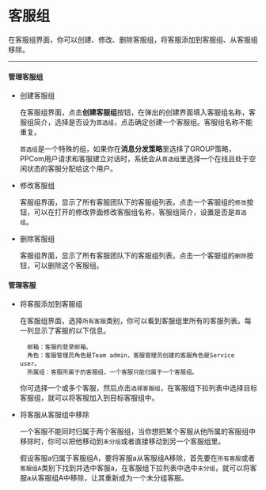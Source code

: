 # 客服组

在客服组界面，你可以创建、修改、删除客服组，将客服添加到客服组、从客服组移除。

-----

#### 管理客服组

* 创建客服组

  在客服组界面，点击**创建客服组**按钮，在弹出的创建界面填入客服组名称，客服组简介，选择是否设为`首选组`，点击确定创建一个客服组。客服组名称不能重复。

  `首选组`是一个特殊的组，如果你在**消息分发策略**里选择了GROUP策略，PPCom用户请求和客服建立对话时，系统会从`首选组`里选择一个在线且处于空闲状态的客服分配给这个用户。

* 修改客服组
  
  客服组界面，显示了所有客服团队下的客服组列表。点击一个客服组的`修改`按钮，可以在打开的修改界面修改客服组名称，客服组简介，设置是否是`首选组`。

* 删除客服组

  客服组界面，显示了所有客服团队下的客服组列表。点击一个客服组的`删除`按钮，可以删除这个客服组。


#### 管理客服

* 将客服添加到客服组

  在客服组界面，选择`所有客服`类别，你可以看到客服组里所有的客服列表。每一列显示了客服的以下信息。
      
        邮箱：客服的登录邮箱。
        角色：客服管理员角色是Team admin，客服管理员创建的客服角色是Service user。
        所属组：客服所属于的客服组，一个客服只能归属于一个客服组。
  
  你可选择一个或多个客服，然后点击`选择客服组`，在客服组下拉列表中选择目标客服组，就可以将客服加入到目标客服组中。

* 将客服从客服组中移除

  一个客服不能同时归属于两个客服组，当你想把某个客服从他所属的客服组中移除时，你可以把他移动到`未分组`或者直接移动到另一个客服组里。
  
  假设客服a归属于客服组A，要将客服a从客服组A移除，首先要在`所有客服`或者`客服组A`类别下找到并选中客服a，在客服组下拉列表中选中`未分组`，就可以将客服a从客服组A中移除，让其重新成为一个未分组客服。
